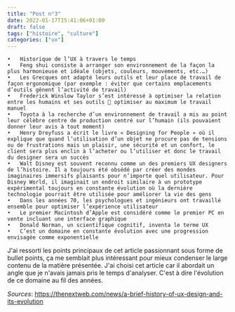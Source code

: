 ```yaml
---
title: "Post n°3"
date: 2022-01-17T15:41:06+01:00
draft: false
tags: ["histoire", "culture"]
categories: ["ux"]
---
```


    •	Historique de l’UX à travers le temps
    •	Feng shui consiste à arranger son environnement de la façon la plus harmonieuse et idéale (objets, couleurs, mouvements, etc.…)
    •	Les Grecques ont adapté leurs outils et leur place de travail de façon ergonomique (par exemple : éviter que certains emplacements d’outils gênent l’activité de travail)
    •	Frederick Winslow Taylor s’est intéressé à optimiser la relation entre les humains et ses outils  optimiser au maximum le travail manuel
    •	Toyota à la recherche d’un environnement de travail a mis au point leur célèbre centre de production centré sur l’humain (ils pouvaient donner leur avis à tout moment)
    •	Henry Dreyfuss a écrit le livre « Designing for People » où il explique que quand l’utilisation d’un objet ne procure pas de tensions ou de frustrations mais un plaisir, une sécurité et un confort, le client sera plus enclin à l’acheter ou l’utiliser et donc le travail du designer sera un succès
    •	Walt Disney est souvent reconnu comme un des premiers UX designers de l’histoire. Il a toujours été obsédé par créer des mondes imaginaires immersifs plaisants pour n’importe quel utilisateur. Pour Disney World, il imaginait un endroit similaire à un prototype expérimental toujours en constante évolution où la dernière technologie pourrait être utilisée pour améliorer la vie des gens
    •	Dans les années 70, les psychologues et ingénieurs ont travaillé ensemble pour optimiser l’expérience utilisateur
    •	Le premier Macintosh d’Apple est considéré comme le premier PC en vente incluant une interface graphique
    •	Donald Norman, un scientifique cognitif, inventa le terme UX
    •	C’est un domaine en constante évolution avec une progression envisagée comme exponentielle

J'ai ressorti les points principaux de cet article passionnant sous forme de bullet points, ça me semblait plus intéressant pour mieux condenser le large contenu de la matière présentée. J'ai choisi cet article car il abordait un angle que je n'avais jamais pris le temps d'analyser. C'est à dire l'évolution de ce domaine au fil des années.

*Sources*: https://thenextweb.com/news/a-brief-history-of-ux-design-and-its-evolution
